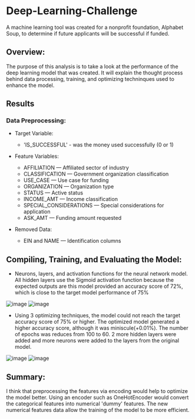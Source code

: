 # Deep-Learning-Challenge

A machine learning tool was created for a nonprofit foundation, Alphabet Soup, to determine if future applicants will be successful if funded. 

## **Overview**:

The purpose of this analysis is to take a look at the performance of the deep learning model that was created. It will explain the thought process behind data processing, training, and optimizing techninques used to enhance the model. 

## **Results**

### **Data Preprocessing**:

* Target Variable: 
  * 'IS_SUCCESSFUL' - was the money used successfully (0 or 1)
* Feature Variables: 
  * AFFILIATION — Affiliated sector of industry
  * CLASSIFICATION — Government organization classification
  * USE_CASE — Use case for funding
  * ORGANIZATION — Organization type
  * STATUS — Active status
  * INCOME_AMT — Income classification
  * SPECIAL_CONSIDERATIONS — Special considerations for application
  * ASK_AMT — Funding amount requested
  
* Removed Data:
  * EIN and NAME — Identification columns


## **Compiling, Training, and Evaluating the Model**:

* Neurons, layers, and activation functions for the neural network model. All hidden layers use the Sigmoid activation function because the expected outputs are this model provided an accuracy score of 72%, which is close to the target model performance of 75%

![image](https://github.com/latoyawenzinger/Deep-Learning-Challenge/assets/115582691/f366a959-c02b-4577-b4d3-8d8f2f957cb5)
![image](https://github.com/latoyawenzinger/Deep-Learning-Challenge/assets/115582691/3e4fc1cc-55d1-4d45-8784-2c4014eb43ad)

* Using 3 optimizing techniques, the model could not reach the target accuracy score of 75% or higher. The optimized model generated a higher accuracy score, although it was miniscule(+0.01%). The number of epochs was reduces from 100 to 60. 2 more hidden layers were added and more neurons were added to the layers from the original model.

![image](https://github.com/latoyawenzinger/Deep-Learning-Challenge/assets/115582691/51084f2f-7604-4e0e-a3c8-507f4f7e8a8e)
![image](https://github.com/latoyawenzinger/Deep-Learning-Challenge/assets/115582691/d78ed617-f454-4e65-9051-2ba0f4897289)


## **Summary**: 

I think that preprocessing the features via encoding would help to optimize the model better. Using an encoder such as OneHotEncoder would convert the categorical features into numerical 'dummy' features. The new numerical features data allow the training of the model to be more efficient.
